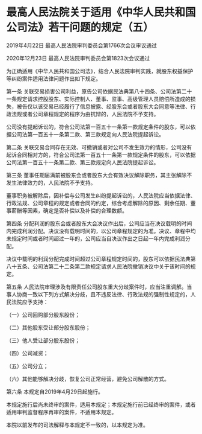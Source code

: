 # 最高人民法院关于适用《中华人民共和国公司法》若干问题的规定（五）

2019年4月22日 最高人民法院审判委员会第1766次会议审议通过

2020年12月23日 最高人民法院审判委员会第1823次会议通过

<!-- INFO END -->

为正确适用《中华人民共和国公司法》，结合人民法院审判实践，就股东权益保护等纠纷案件适用法律问题作出如下规定。

第一条 关联交易损害公司利益，原告公司依据民法典第八十四条、公司法第二十一条规定请求控股股东、实际控制人、董事、监事、高级管理人员赔偿所造成的损失，被告仅以该交易已经履行了信息披露、经股东会或者股东大会同意等法律、行政法规或者公司章程规定的程序为由抗辩的，人民法院不予支持。

公司没有提起诉讼的，符合公司法第一百五十一条第一款规定条件的股东，可以依据公司法第一百五十一条第二款、第三款规定向人民法院提起诉讼。

第二条 关联交易合同存在无效、可撤销或者对公司不发生效力的情形，公司没有起诉合同相对方的，符合公司法第一百五十一条第一款规定条件的股东，可以依据公司法第一百五十一条第二款、第三款规定向人民法院提起诉讼。

第三条 董事任期届满前被股东会或者股东大会有效决议解除职务，其主张解除不发生法律效力的，人民法院不予支持。

董事职务被解除后，因补偿与公司发生纠纷提起诉讼的，人民法院应当依据法律、行政法规、公司章程的规定或者合同的约定，综合考虑解除的原因、剩余任期、董事薪酬等因素，确定是否补偿以及补偿的合理数额。

第四条 分配利润的股东会或者股东大会决议作出后，公司应当在决议载明的时间内完成利润分配。决议没有载明时间的，以公司章程规定的为准。决议、章程中均未规定时间或者时间超过一年的，公司应当自决议作出之日起一年内完成利润分配。

决议中载明的利润分配完成时间超过公司章程规定时间的，股东可以依据民法典第八十五条、公司法第二十二条第二款规定请求人民法院撤销决议中关于该时间的规定。

第五条 人民法院审理涉及有限责任公司股东重大分歧案件时，应当注重调解。当事人协商一致以下列方式解决分歧，且不违反法律、行政法规的强制性规定的，人民法院应予支持：

（一）公司回购部分股东股份；

（二）其他股东受让部分股东股份；

（三）他人受让部分股东股份；

（四）公司减资；

（五）公司分立；

（六）其他能够解决分歧，恢复公司正常经营，避免公司解散的方式。

第六条 本规定自2019年4月29日起施行。

本规定施行后尚未终审的案件，适用本规定；本规定施行前已经终审的案件，或者适用审判监督程序再审的案件，不适用本规定。

本院以前发布的司法解释与本规定不一致的，以本规定为准。